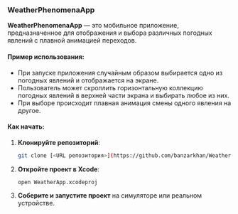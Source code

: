 ### WeatherPhenomenaApp

**WeatherPhenomenaApp** — это мобильное приложение, предназначенное для отображения и выбора различных погодных явлений с плавной анимацией переходов.

#### Пример использования:

- При запуске приложения случайным образом выбирается одно из погодных явлений и отображается на экране.
- Пользователь может скроллить горизонтальную коллекцию погодных явлений в верхней части экрана и выбирать любое из них.
- При выборе происходит плавная анимация смены одного явления на другое.

#### Как начать:

1. **Клонируйте репозиторий**:
    ```bash
    git clone [<URL репозитория>](https://github.com/banzarkhan/WeatherPhenomenaApp)
    ```

2. **Откройте проект в Xcode**:
    ```bash
    open WeatherApp.xcodeproj
    ```

3. **Соберите и запустите проект** на симуляторе или реальном устройстве.

